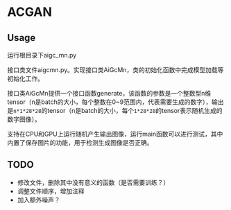 # ACGAN
## Usage
运行根目录下aigc_mn.py

接口类文件aigcmn.py。实现接口类AiGcMn，类的初始化函数中完成模型加载等初始化工作。

接口类AiGcMn提供一个接口函数generate，该函数的参数是一个整数型n维tensor（n是batch的大小，每个整数在0~9范围内，代表需要生成的数字），输出是`n*1*28*28`的tensor（n是batch的大小，每个`1*28*28`的tensor表示随机生成的数字图像）。

支持在CPU和GPU上运行随机产生输出图像，运行main函数可以进行测试，其中内置了保存图片的功能，用于检测生成图像是否正确。

## TODO
* 修改文件，删除其中没有意义的函数（是否需要训练？）
* 调整文件顺序，增加注释
* 加入额外噪声？